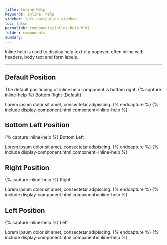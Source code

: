 ```yaml
---
title: Inline Help
keywords: inline, help
sidebar: left-navigation-sidebar
toc: false
permalink: components/inline-help.html
folder: components
summary:
---
```


Inline help is used to display help text in a popover, often inline with headers, body text and form labels.

<hr>

## Default Position
The default positioning of inline help component is bottom right.
{% capture inline-help %}
Bottom Right (Default)

<span class="fd-inline-help">
    <span class="fd-inline-help__content fd-inline-help__content--bottom-right">
        Lorem ipsum dolor sit amet, consectetur adipiscing.
    </span>
</span>
{% endcapture %}
{% include display-component.html component=inline-help %}

<br>

## Bottom Left Position
{% capture inline-help %}
Bottom Left

<span class="fd-inline-help">
    <span class="fd-inline-help__content fd-inline-help__content--bottom-left">
        Lorem ipsum dolor sit amet, consectetur adipiscing.
    </span>
</span>
{% endcapture %}
{% include display-component.html component=inline-help %}

<br>

## Right Position
{% capture inline-help %}
Right

<span class="fd-inline-help">
    <span class="fd-inline-help__content fd-inline-help__content--right">
        Lorem ipsum dolor sit amet, consectetur adipiscing.
    </span>
</span>
{% endcapture %}
{% include display-component.html component=inline-help %}

<br>

## Left Position
{% capture inline-help %}
Left

<span class="fd-inline-help">
    <span class="fd-inline-help__content fd-inline-help__content--left">
        Lorem ipsum dolor sit amet, consectetur adipiscing.
    </span>
</span>
{% endcapture %}
{% include display-component.html component=inline-help %}
